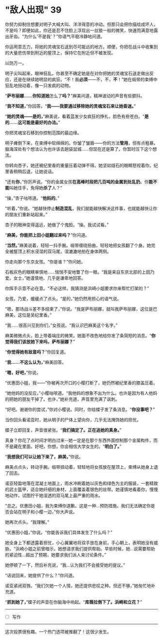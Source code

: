 # "敌人出现" 39

你努力抑制住想要对明子大喊大叫、洋洋得意的冲动。但那只会把你描绘成坏人，不是吗？即便如此，你还是忍不住脸上浮现出一丝狼一般的微笑，快速而满意地露出牙齿。“为什么'不是我'？”你语气平稳冷静地问道。

你运用意志力，将她的灵魂宝石送到尽可能远的地方。顺便，你把在战斗中收集到的大量悲伤带到附近的屋顶上，保持它在附近但不被发现。

以防万一。

明子尖叫起来，眼神狂乱。你甚至不确定她是在对你把她的灵魂宝石送走做出反应，还是在继续她明显的疯狂。“不！我**必须**——不，不，**不**！”她在缎带的束缚中狂乱地扭动着，像一只发疯的动物。

“**萨布丽娜……你知道她**怎么了**吗？**”麻美问道，精神波动的声音有些颤抖。

“**我不知道，**”你回答。“**我——我要通过移除她的灵魂宝石来让她昏迷。**”

“**她的灵魂——是的，**”麻美说，看着蓝发少女疯狂的挣扎，脸色有些苍白。“**是的……这可能是最好的办法。**”

你把灵魂宝石移到你控制范围的最边缘。

明子瘫倒下来，在束缚中软绵绵的。你皱了皱眉——你的方法**管用**，但有点粗暴。脑海深处有个想法认为也许该去趟袋鼠城……但现在还是算了。你暂时压下这个想法。

你转向杏子，她还被纪里香的重量压着动弹不得。她坚如燧石的眼睛怒视着你。纪里香稍稍后退，让她说话。

“还有**你**，”你厉声说。“你的金属女孩**在高峰时段把几百吨的金属到处乱扔**。你**能不能**叫她住手，免得她**杀了**人？”

“操，”杏子咕哝道。“**他妈的**。”

“听着，”你说。“她越快停止**制造混乱**，我们就能越快解决这件事，也就能越快让你的朋友们重新站起来。”

杏子的眼神变得遥远，她做了个鬼脸。“操。我试试看。”

“**麻美，你能把上田小姐翻过来吗？**”你问道。

“**当然，**”麻美说着，轻轻一抖手腕。缎带缠绕扭曲，轻轻地把女孩翻了个身。她完全被屋顶上积水浸湿的双马尾，湿漉漉地拍在身体两侧。

你走向那个东京女孩。“你是谁？”你问她。

石板灰色的眼睛审慎地……惴惴不安地瞥了你一眼。“我是来自东京北部的上田乃爱。女士，”她谨慎地、几乎是谦卑地回答。

你挥手示意不必在意。“不必这样。我猜测是浜崎小姐要求你来帮忙打架的？”

女孩，乃爱，缓缓点了点头。“是的，”她仍然用担心的语气说。

“嗯，那场战斗差不多结束了，”你说。“我是萨布丽娜，就叫我萨布丽娜，这位是巴麻美，这位是吴纪里香。”

“我……很高兴见到你们，”女孩说。“我认识巴麻美这个名字。”

麻美微微点头，脸上带着端庄的微笑。她面不改色地给你发了条简短的消息。“**你觉得我们该放她下来吗，萨布丽娜？**”

“**你觉得她有敌意吗？**”你回复道。

“**我……不这么认为，**”麻美回答。

“**嗯，好吧，**”你说。

“优惠田小姐，我——”你被再次开口的小樱打断了，她仍然被纪里香的膝盖压着。

“她他妈的没反应，”小樱咕哝道。“我他妈的想象不出为什么。也许是因为有人他妈的把她的朋友干掉了。也许，”她补充道，声音里充满了讽刺。

“好吧。谢谢你的尝试，”你对小樱说。同时，你给蝶子发了条消息。“**你没事吧？**”

当你回头看诺亚时，她从明子的尸体上望向你，几乎无法掩饰她的担忧。

蝶子立即回复，声音很紧张。“**我们搞定了。正在追她的真身。**”

真身？你花了点时间才明白过来--她一定是在那个东西外面控制那个金属构件，而不是藏在里面。好吧，你想，你会相信大学女生的。“**明白了。**”

“**我想我们可以让她下来了，麻美，**”你说。

麻美点点头，转动手腕。缎带扭动着，轻轻地将女孩放在屋顶上，束缚从她身上退了回去。

诺亚轻盈地落在混凝土地面上，雨水冲刷着她以灰色和绿色为主的服装，一套精致的武士盔甲，适合她纤细的身材，上面覆盖着银色的丝带。她谨慎地看着你，慢慢地动作，试图拧干她湿透的双马尾上最严重的雨水。

“总之。优惠田小姐，我为束缚你道歉。这是一种...预防措施。我们无法确定你是否会站在明子和小樱一边，”你大声说。

她再次点头。“我理解。”

“优惠田小姐，”你说。“你能告诉我们具体发生了什么吗？”

她全身上下都透露着担忧，小心翼翼地将双手放在身前，手心朝上，表明她没有威胁。“浜崎小姐之前曾暗示，她想请求我们提供帮助。早些时候，她...说需要帮助的紧迫性...超出了预期，她要求我们派人来讨论条件。”

她停顿了一下，然后补充说，“我...认为我们不会接受她的提议。”

“话说回来，她提供了什么？”你问道。

诺亚紧闭双唇。“我们欠她一个人情，她还提供悲叹之种。但还不够，”她匆忙地补充道。

“**抓到她了，**”蝶子的声音在你脑海中响起。“**库薇拉倒下了。浜崎和立花？**”

---

- [ ] 写作

---

这次投票很有趣。一个热门选项被推翻了！这很少发生。
